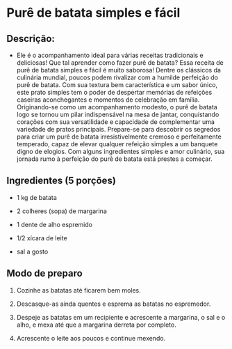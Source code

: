 # Purê de batata simples e fácil

## Descrição:

- Ele é o acompanhamento ideal para várias receitas tradicionais e deliciosas! Que tal aprender como fazer purê de batata? Essa receita de purê de batata simples e fácil é muito saborosa! Dentre os clássicos da culinária mundial, poucos podem rivalizar com a humilde perfeição do purê de batata. Com sua textura bem característica e um sabor único, este prato simples tem o poder de despertar memórias de refeições caseiras aconchegantes e momentos de celebração em família. Originando-se como um acompanhamento modesto, o purê de batata logo se tornou um pilar indispensável na mesa de jantar, conquistando corações com sua versatilidade e capacidade de complementar uma variedade de pratos principais. Prepare-se para descobrir os segredos para criar um purê de batata irresistivelmente cremoso e perfeitamente temperado, capaz de elevar qualquer refeição simples a um banquete digno de elogios. Com alguns ingredientes simples e amor culinário, sua jornada rumo à perfeição do purê de batata está prestes a começar.

## Ingredientes (5 porções)

- 1 kg de batata

- 2 colheres (sopa) de margarina
- 1 dente de alho espremido
- 1/2 xícara de leite
- sal a gosto

## Modo de preparo

1. Cozinhe as batatas até ficarem bem moles.

2. Descasque-as ainda quentes e esprema as batatas no espremedor.
3. Despeje as batatas em um recipiente e acrescente a margarina, o sal e o alho, e mexa até que a margarina derreta por completo.
4. Acrescente o leite aos poucos e continue mexendo.


